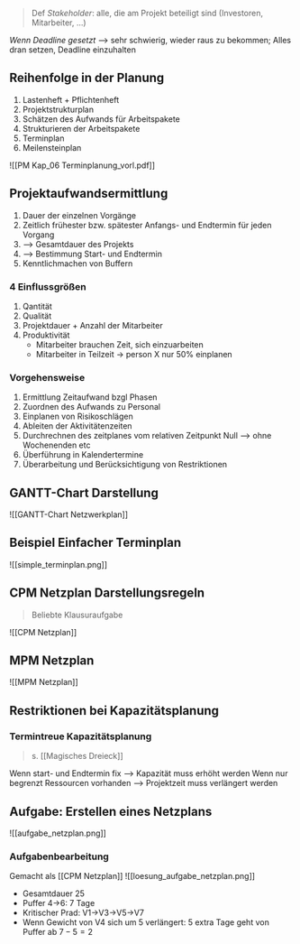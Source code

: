 > Def _Stakeholder_: alle, die am Projekt beteiligt sind (Investoren, Mitarbeiter, ...)

_Wenn Deadline gesetzt_ --> sehr schwierig, wieder raus zu bekommen; Alles dran setzen, Deadline einzuhalten

## Reihenfolge in der Planung
1. Lastenheft + Pflichtenheft
2. Projektstrukturplan
3. Schätzen des Aufwands für Arbeitspakete
4. Strukturieren der Arbeitspakete
5. Terminplan
6. Meilensteinplan

![[PM Kap_06 Terminplanung_vorl.pdf]]


## Projektaufwandsermittlung
1.  Dauer der einzelnen Vorgänge
2. Zeitlich frühester bzw. spätester Anfangs- und Endtermin für jeden Vorgang
3. --> Gesamtdauer des Projekts
4. --> Bestimmung Start- und Endtermin
5. Kenntlichmachen von Buffern

### 4 Einflussgrößen
1) Qantität
2) Qualität
3) Projektdauer + Anzahl der Mitarbeiter
4) Produktivität
	- Mitarbeiter brauchen Zeit, sich einzuarbeiten
	- Mitarbeiter in Teilzeit -> person X nur 50% einplanen

### Vorgehensweise
1. Ermittlung Zeitaufwand bzgl Phasen
2. Zuordnen des Aufwands zu Personal
3. Einplanen von Risikoschlägen
4. Ableiten der Aktivitätenzeiten
5. Durchrechnen des zeitplanes vom relativen Zeitpunkt Null 
	--> ohne Wochenenden etc
6. Überführung in Kalendertermine
7. Überarbeitung und Berücksichtigung von Restriktionen


## GANTT-Chart Darstellung
![[GANTT-Chart Netzwerkplan]]
## Beispiel Einfacher Terminplan
![[simple_terminplan.png]]

## CPM Netzplan Darstellungsregeln
> Beliebte Klausuraufgabe

![[CPM Netzplan]]

## MPM Netzplan
![[MPM Netzplan]]
## Restriktionen bei Kapazitätsplanung
### Termintreue Kapazitätsplanung
> s. [[Magisches Dreieck]]


Wenn start- und Endtermin fix --> Kapazität muss erhöht werden
Wenn nur begrenzt Ressourcen vorhanden --> Projektzeit muss verlängert werden


## Aufgabe: Erstellen eines Netzplans
![[aufgabe_netzplan.png]]

### Aufgabenbearbeitung
Gemacht als [[CPM Netzplan]]
![[loesung_aufgabe_netzplan.png]]
- Gesamtdauer 25
- Puffer 4->6: 7 Tage
- Kritischer Prad: V1->V3->V5->V7
- Wenn Gewicht von V4 sich um 5 verlängert: 5 extra Tage geht von Puffer ab 
	$7 - 5 = 2$ 